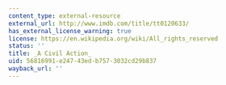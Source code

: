 ```yaml
---
content_type: external-resource
external_url: http://www.imdb.com/title/tt0120633/
has_external_license_warning: true
license: https://en.wikipedia.org/wiki/All_rights_reserved
status: ''
title: _A Civil Action_
uid: 56816991-e247-43ed-b757-3032cd29b837
wayback_url: ''
---
```

